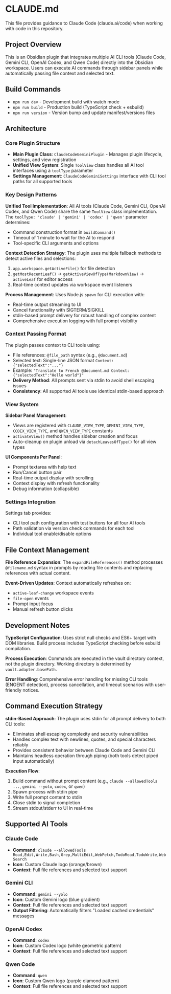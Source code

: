 # CLAUDE.md

This file provides guidance to Claude Code (claude.ai/code) when working with code in this repository.

## Project Overview

This is an Obsidian plugin that integrates multiple AI CLI tools (Claude Code, Gemini CLI, OpenAI Codex, and Qwen Code) directly into the Obsidian workspace. Users can execute AI commands through sidebar panels while automatically passing file context and selected text.

## Build Commands

- `npm run dev` - Development build with watch mode
- `npm run build` - Production build (TypeScript check + esbuild)
- `npm run version` - Version bump and update manifest/versions files

## Architecture

### Core Plugin Structure
- **Main Plugin Class**: `ClaudeCodeGeminiPlugin` - Manages plugin lifecycle, settings, and view registration
- **Unified View System**: Single `ToolView` class handles all AI tool interfaces using a `toolType` parameter
- **Settings Management**: `ClaudeCodeGeminiSettings` interface with CLI tool paths for all supported tools

### Key Design Patterns

**Unified Tool Implementation**: All AI tools (Claude Code, Gemini CLI, OpenAI Codex, and Qwen Code) share the same `ToolView` class implementation. The `toolType: 'claude' | 'gemini' | 'codex' | 'qwen'` parameter determines:
- Command construction format in `buildCommand()`
- Timeout of 1 minute to wait for the AI to respond
- Tool-specific CLI arguments and options

**Context Detection Strategy**: The plugin uses multiple fallback methods to detect active files and selections:
1. `app.workspace.getActiveFile()` for file detection
2. `getMostRecentLeaf()` → `getActiveViewOfType(MarkdownView)` → `activeLeaf` for editor access
3. Real-time context updates via workspace event listeners

**Process Management**: Uses Node.js `spawn` for CLI execution with:
- Real-time output streaming to UI
- Cancel functionality with SIGTERM/SIGKILL
- stdin-based prompt delivery for robust handling of complex content
- Comprehensive execution logging with full prompt visibility

### Context Passing Format

The plugin passes context to CLI tools using:
- File references: `@file_path` syntax (e.g., `@document.md`)
- Selected text: Single-line JSON format `Context: {"selectedText":"..."}`
- Example: `"Translate to French @document.md Context: {"selectedText":"Hello world"}"`
- **Delivery Method**: All prompts sent via stdin to avoid shell escaping issues
- **Consistency**: All supported AI tools use identical stdin-based approach

### View System

**Sidebar Panel Management**:
- Views are registered with `CLAUDE_VIEW_TYPE`, `GEMINI_VIEW_TYPE`, `CODEX_VIEW_TYPE`, and `QWEN_VIEW_TYPE` constants
- `activateView()` method handles sidebar creation and focus
- Auto-cleanup on plugin unload via `detachLeavesOfType()` for all view types

**UI Components Per Panel**:
- Prompt textarea with help text
- Run/Cancel button pair
- Real-time output display with scrolling
- Context display with refresh functionality
- Debug information (collapsible)

### Settings Integration

Settings tab provides:
- CLI tool path configuration with test buttons for all four AI tools
- Path validation via version check commands for each tool
- Individual tool enable/disable options

## File Context Management

**File Reference Expansion**: The `expandFileReferences()` method processes `@filename.md` syntax in prompts by reading file contents and replacing references with actual content.

**Event-Driven Updates**: Context automatically refreshes on:
- `active-leaf-change` workspace events
- `file-open` events  
- Prompt input focus
- Manual refresh button clicks

## Development Notes

**TypeScript Configuration**: Uses strict null checks and ES6+ target with DOM libraries. Build process includes TypeScript checking before esbuild compilation.

**Process Execution**: Commands are executed in the vault directory context, not the plugin directory. Working directory is determined by `vault.adapter.basePath`.

**Error Handling**: Comprehensive error handling for missing CLI tools (ENOENT detection), process cancellation, and timeout scenarios with user-friendly notices.

## Command Execution Strategy

**stdin-Based Approach**: The plugin uses stdin for all prompt delivery to both CLI tools:
- Eliminates shell escaping complexity and security vulnerabilities
- Handles complex text with newlines, quotes, and special characters reliably
- Provides consistent behavior between Claude Code and Gemini CLI
- Maintains headless operation through piping (both tools detect piped input automatically)

**Execution Flow**:
1. Build command without prompt content (e.g., `claude --allowedTools ...`, `gemini --yolo`, `codex`, or `qwen`)
2. Spawn process with stdin pipe
3. Write full prompt content to stdin
4. Close stdin to signal completion
5. Stream stdout/stderr to UI in real-time

## Supported AI Tools

### Claude Code
- **Command**: `claude --allowedTools Read,Edit,Write,Bash,Grep,MultiEdit,WebFetch,TodoRead,TodoWrite,WebSearch`
- **Icon**: Custom Claude logo (orange/brown)
- **Context**: Full file references and selected text support

### Gemini CLI
- **Command**: `gemini --yolo`
- **Icon**: Custom Gemini logo (blue gradient)
- **Context**: Full file references and selected text support
- **Output Filtering**: Automatically filters "Loaded cached credentials" messages

### OpenAI Codex
- **Command**: `codex`
- **Icon**: Custom Codex logo (white geometric pattern)
- **Context**: Full file references and selected text support

### Qwen Code
- **Command**: `qwen`
- **Icon**: Custom Qwen logo (purple diamond pattern)
- **Context**: Full file references and selected text support